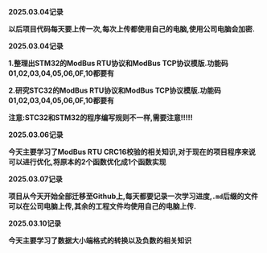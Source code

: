 **2025.03.04记录**

**以后项目代码每天要上传一次,每次上传都使用自己的电脑,使用公司电脑会加密.**



**2025.03.04记录**

**1.整理出STM32的ModBus RTU协议和ModBus TCP协议模版.功能码01,02,03,04,05,06,0F,10都要有**

**2.研究STC32的ModBus RTU协议和ModBus TCP协议模版.功能码01,02,03,04,05,06,0F,10都要有**

**注意:STC32和STM32的程序编写规则不一样,需要注意!!!!!**



**2025.03.06记录**

**今天主要学习了ModBus RTU CRC16校验的相关知识,对于现在的项目程序来说可以进行优化,将原本的2个函数优化成1个函数实现**



**2025.03.07记录**

**项目从今天开始全部迁移至Github上,每天都要记录一次学习进度,`.md`后缀的文件可以在公司电脑上传,其余的工程文件均使用自己的电脑上传.**



**2025.03.10记录**

**今天主要学习了数据大小端格式的转换以及负数的相关知识**

